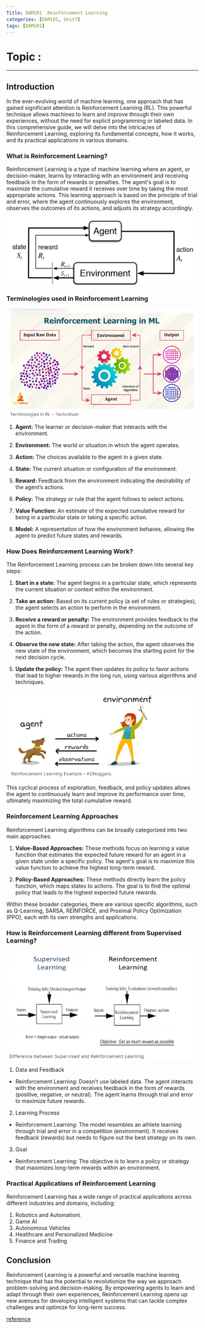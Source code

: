 ```yaml
---
Title: DAM101  Reinforcement Learning
categories: [DAM101, Unit7]
tags: [DAM101]
---
```


# Topic : 
----

## Introduction
In the ever-evolving world of machine learning, one approach that has gained significant attention is Reinforcement Learning (RL). This powerful technique allows machines to learn and improve through their own experiences, without the need for explicit programming or labeled data. In this comprehensive guide, we will delve into the intricacies of Reinforcement Learning, exploring its fundamental concepts, how it works, and its practical applications in various domains.

### What is Reinforcement Learning?
Reinforcement Learning is a type of machine learning where an agent, or decision-maker, learns by interacting with an environment and receiving feedback in the form of rewards or penalties. The agent's goal is to maximize the cumulative reward it receives over time by taking the most appropriate actions. This learning approach is based on the principle of trial and error, where the agent continuously explores the environment, observes the outcomes of its actions, and adjusts its strategy accordingly.

![alt text](../RL.png)

### Terminologies used in Reinforcement Learning

![alt text](../termologies.png)

1. **Agent:** The learner or decision-maker that interacts with the environment.

2. **Environment:** The world or situation in which the agent operates.

3. **Action:** The choices available to the agent in a given state.

4. **State:** The current situation or configuration of the environment.

5. **Reward:** Feedback from the environment indicating the desirability of the agent’s actions.

6. **Policy:** The strategy or rule that the agent follows to select actions.

7. **Value Function:** An estimate of the expected cumulative reward for being in a particular state or taking a specific action.

8. **Model:** A representation of how the environment behaves, allowing the agent to predict future states and rewards.

### How Does Reinforcement Learning Work?
The Reinforcement Learning process can be broken down into several key steps:

1. **Start in a state:** The agent begins in a particular state, which represents the current situation or context within the environment.

2. **Take an action:** Based on its current policy (a set of rules or strategies), the agent selects an action to perform in the environment.

3. **Receive a reward or penalty:** The environment provides feedback to the agent in the form of a reward or penalty, depending on the outcome of the action.

4. **Observe the new state:** After taking the action, the agent observes the new state of the environment, which becomes the starting point for the next decision cycle.

5. **Update the policy:** The agent then updates its policy to favor actions that lead to higher rewards in the long run, using various algorithms and techniques.

![alt text](../RL1.png)

This cyclical process of exploration, feedback, and policy updates allows the agent to continuously learn and improve its performance over time, ultimately maximizing the total cumulative reward.

### Reinforcement Learning Approaches
Reinforcement Learning algorithms can be broadly categorized into two main approaches:

1. **Value-Based Approaches:** These methods focus on learning a value function that estimates the expected future reward for an agent in a given state under a specific policy. The agent's goal is to maximize this value function to achieve the highest long-term reward.

2. **Policy-Based Approaches:** These methods directly learn the policy function, which maps states to actions. The goal is to find the optimal policy that leads to the highest expected future rewards.

Within these broader categories, there are various specific algorithms, such as Q-Learning, SARSA, REINFORCE, and Proximal Policy Optimization (PPO), each with its own strengths and applications.

### How is Reinforcement Learning different from Supervised Learning?

![alt text](<../RL and SL.png>)

1. Data and Feedback
- Reinforcement Learning: Doesn’t use labeled data. The agent interacts with the environment and receives feedback in the form of rewards (positive, negative, or neutral). The agent learns through trial and error to maximize future rewards.

2. Learning Process
- Reinforcement Learning: The model resembles an athlete learning through trial and error in a competition (environment). It receives feedback (rewards) but needs to figure out the best strategy on its own.

3. Goal
- Reinforcement Learning: The objective is to learn a policy or strategy that maximizes long-term rewards within an environment.

### Practical Applications of Reinforcement Learning
Reinforcement Learning has a wide range of practical applications across different industries and domains, including:

1. Robotics and Automation\
2. Game AI
3. Autonomous Vehicles
4. Healthcare and Personalized Medicine
5. Finance and Trading

## Conclusion
Reinforcement Learning is a powerful and versatile machine learning technique that has the potential to revolutionize the way we approach problem-solving and decision-making. By empowering agents to learn and adapt through their own experiences, Reinforcement Learning opens up new avenues for developing intelligent systems that can tackle complex challenges and optimize for long-term success.

[reference](https://www.analyticsvidhya.com/blog/2021/02/introduction-to-reinforcement-learning-for-beginners/)